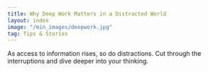 ```yaml
---
title: Why Deep Work Matters in a Distracted World
layout: index
image: "/min_images/deepwork.jpg"
tag: Tips & Stories
---
```


As access to information rises, so do distractions. Cut through the interruptions and dive deeper into your thinking.
